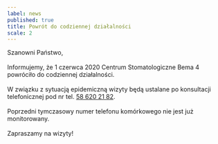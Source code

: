 ```yaml
---
label: news
published: true
title: Powrót do codziennej działalności
scale: 2
---
```


Szanowni Państwo,
<br><br>
Informujemy, że 1 czerwca 2020 Centrum Stomatologiczne Bema 4 powróciło do codziennej działalności.
<br><br>
W związku z sytuacją epidemiczną wizyty będą ustalane po konsultacji telefonicznej pod nr tel.&nbsp;<a href="tel:+48586202182">58&nbsp;620&nbsp;21&nbsp;82</a>.
<br><br>
Poprzedni tymczasowy numer telefonu komórkowego nie jest już monitorowany.
<br><br>
Zapraszamy na wizyty!

